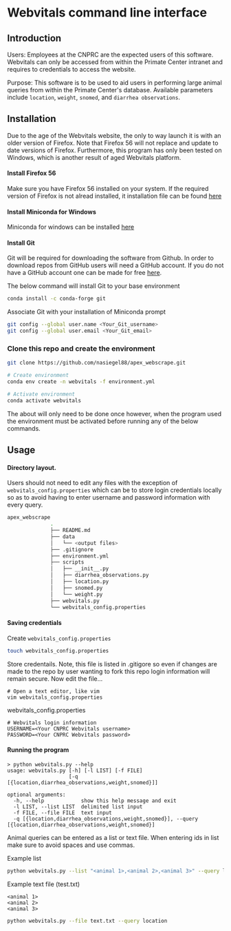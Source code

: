 # Webvitals command line interface

## Introduction

Users: Employees at the CNPRC are the expected users of this software. Webvitals can only be accessed from within the Primate Center intranet and requires to credentials to access the website.

Purpose: This software is to be used to aid users in performing large animal queries from within the Primate Center's database. Available parameters include `location`, `weight`, `snomed`, and `diarrhea observations`.

## Installation

Due to the age of the Webvitals website, the only to way launch it is with an older version of Firefox. Note that Firefox 56 will not replace and update to date versions of Firefox. Furthermore, this program has only been tested on Windows, which is another result of aged Webvitals platform.

#### Install Firefox 56

Make sure you have Firefox 56 installed on your system. If the required version of Firefox is not alread installed, it installation file can be found [here](https://ftp.mozilla.org/pub/firefox/releases/56.0.2/win64/en-US/)

#### Install Miniconda for Windows

Miniconda for windows can be installed [here](https://docs.conda.io/en/latest/miniconda.html#windows-installers)

#### Install Git

Git will be required for downloading the software from Github. In order to download repos from GitHub users will need a GitHub account. If you do not have a GitHub account one can be made for free [here](https://github.com/join).

The below command will install Git to your base environment

``` bash
conda install -c conda-forge git
```

Associate Git with your installation of Miniconda prompt

``` bash
git config --global user.name <Your_Git_username>
git config --global user.email <Your_Git_email>
```

### Clone this repo and create the environment

``` bash
git clone https://github.com/nasiegel88/apex_webscrape.git

# Create environment
conda env create -n webvitals -f environment.yml

# Activate environment
conda activate webvitals
```

The about will only need to be done once however, when the program used the environment must be activated before running any of the below commands.

## Usage

#### Directory layout.

Users should not need to edit any files with the exception of `webvitals_config.properties` which can be to store login credentials locally so as to avoid having to enter username and password information with every query.

```bash
apex_webscrape
              .
              ├── README.md
              ├── data
              │   └── <output files>
              ├── .gitignore
              ├── environment.yml
              ├── scripts
              │   ├── __init__.py
              │   ├── diarrhea_observations.py
              │   ├── location.py
              │   ├── snomed.py
              │   └── weight.py
              ├── webvitals.py
              └── webvitals_config.properties
```

#### Saving credentials

Create `webvitals_config.properties`

``` bash
touch webvitals_config.properties
```

Store credentails. Note, this file is listed in .gitigore so even if changes are made to the repo by user wanting to fork this repo login information will remain secure. Now edit the file...

    # Open a text editor, like vim
    vim webvitals_config.properties

webvitals_config.properties

    # Webvitals login information
    USERNAME=<Your CNPRC Webvitals username>
    PASSWORD=<Your CNPRC Webvitals password>

#### Running the program

    > python webvitals.py --help
    usage: webvitals.py [-h] [-l LIST] [-f FILE]
                        [-q [{location,diarrhea_observations,weight,snomed}]]

    optional arguments:
      -h, --help            show this help message and exit
      -l LIST, --list LIST  delimited list input
      -f FILE, --file FILE  text input
      -q [{location,diarrhea_observations,weight,snomed}], --query [{location,diarrhea_observations,weight,snomed}]

Animal queries can be entered as a list or text file. When entering ids in list make sure to avoid spaces and use commas.

Example list

``` bash
python webvitals.py --list "<animal 1>,<animal 2>,<animal 3>" --query location
```

Example text file (test.txt)

    <animal 1>
    <animal 2>
    <animal 3>

``` bash
python webvitals.py --file text.txt --query location
```
